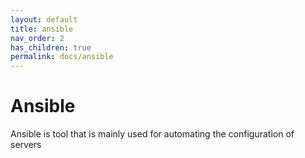 ```yaml
---
layout: default
title: ansible
nav_order: 2
has_children: true
permalink: docs/ansible
---
```


# Ansible

Ansible is tool that is mainly used for automating the configuration of servers
